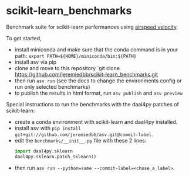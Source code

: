# scikit-learn_benchmarks
Benchmark suite for scikit-learn performances using [airspeed velocity](https://asv.readthedocs.io/en/stable/).

To get started, 

* install miniconda and make sure that the conda command is in your path: `export PATH=${HOME}/miniconda/bin:${PATH}`
* install asv via pip
* clone and move to this repository `git clone https://github.com/jeremiedbb/scikit-learn_benchmarks.git 
* then run `asv run` (see the docs to change the environments config or run only selected benchmarks)
* to publish the results in html format, run `asv publish` and `asv preview`

Special instructions to run the benchmarks with the daal4py patches of scikit-learn:

* create a conda environment with scikit-learn and daal4py installed.
* install asv with `pip install git+git://github.com/jeremiedbb/asv.git@commit-label`.
* edit the `benchmarks/__init__.py` file with these 2 lines:
  ```python
  import daal4py.sklearn
  daal4py.sklearn.patch_sklearn()
  ```
* then run `asv run --python=same --commit-label=<chose_a_label>`.
